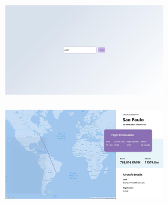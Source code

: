 &nbsp;
&nbsp;
&nbsp;
&nbsp;

![](https://raw.githubusercontent.com/pavansrinivasmamidala/flight-tracker/master/demo/3.jpg)

&nbsp;
&nbsp;
&nbsp;
&nbsp;

![](https://raw.githubusercontent.com/pavansrinivasmamidala/flight-tracker/master/demo/2.jpg)
